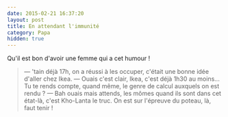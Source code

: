 ```yaml
---
date: 2015-02-21 16:37:20
layout: post
title: En attendant l'immunité
category: Papa
hidden: true
---
```


Qu'il est bon d'avoir une femme qui a cet humour !

> —  'tain déjà 17h, on a réussi à les occuper, c'était une bonne idée d'aller chez Ikea.
> —  Ouais c'est clair, Ikea, c'est déjà 1h30 au moins... Tu te rends compte, quand même, le genre de calcul auxquels on est rendu ?
> —  Bah ouais mais attends, les mômes quand ils sont dans cet état-là, c'est Kho-Lanta le truc. On est sur l'épreuve du poteau, là, faut tenir !

